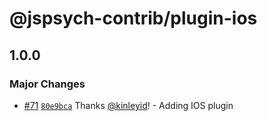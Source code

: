 # @jspsych-contrib/plugin-ios

## 1.0.0

### Major Changes

- [#71](https://github.com/jspsych/jspsych-contrib/pull/71) [`80e9bca`](https://github.com/jspsych/jspsych-contrib/commit/80e9bcaabc721f0f060c2460e567842876e546be) Thanks [@kinleyid](https://github.com/kinleyid)! - Adding IOS plugin
